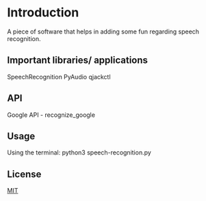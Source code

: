 # Introduction
A piece of software that helps in adding some fun regarding speech recognition.

## Important libraries/ applications
SpeechRecognition
PyAudio
qjackctl

## API
Google API - recognize_google

## Usage
Using the terminal: python3 speech-recognition.py

## License
[MIT](https://choosealicense.com/licenses/mit/)